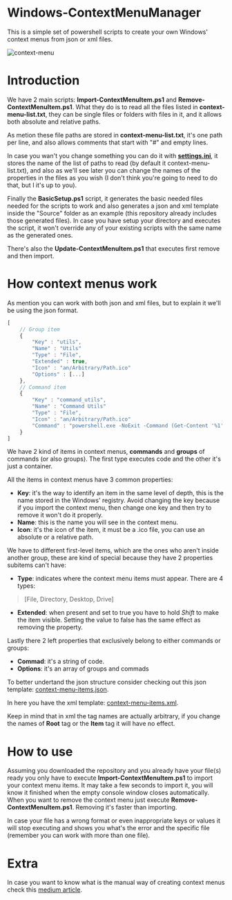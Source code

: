 


# Windows-ContextMenuManager
This is a simple set of powershell scripts to create your own Windows' context menus from json or xml files.

![context-menu](https://user-images.githubusercontent.com/86477169/189173085-67539358-1f1c-4bba-86d3-eeacd1c5d038.PNG)

# Introduction
We have 2 main scripts: **Import-ContextMenuItem.ps1** and **Remove-ContextMenuItem.ps1**.
What they do is to read all the files listed in **context-menu-list.txt**, 
they can be single files or folders with files in it, and it allows both absolute and relative paths.

As metion these file paths are stored in **context-menu-list.txt**, it's one path per line, and also allows comments that start with "#" and empty lines.

In case you wan't you change something you can do it with [**settings.ini**](https://github.com/ElianFabian/Windows-ContextMenuManager/blob/main/settings.ini), it stores the name of the list of paths to read (by default it context-menu-list.txt),
and also as we'll see later you can change the names of the properties in the files as you wish (I don't think you're going to need to do that, but I it's up to you).

Finally the **BasicSetup.ps1** script, it generates the basic needed files needed for the scripts to work and also generates a json and xml template inside the "Source" folder as an example
(this repository already includes those generated files).
In case you have setup your directory and executes the script, it won't override any of your existing scripts with the same name as the generated ones.

There's also the **Update-ContextMenuItem.ps1** that executes first remove and then import.

# How context menus work
As mention you can work with both json and xml files, but to explain it we'll be using the json format.
``` js
[
	// Group item
	{
	    "Key" : "utils",
	    "Name" : "Utils"
	    "Type" : "File",
	    "Extended" : true,
	    "Icon" : "an/Arbitrary/Path.ico"
	    "Options" : [...]
	},
	// Command item
	{
	    "Key" : "command_utils",
	    "Name" : "Command Utils"
	    "Type" : "File",
	    "Icon" : "an/Arbitrary/Path.ico"
	    "Command" : "powershell.exe -NoExit -Command (Get-Content '%1' -Raw).Length"
	}
]
```

We have 2 kind of items in context menus, **commands** and **groups** of commands (or also groups).
The first type executes code and the other it's just a container.

All the items in context menus have 3 common properties:
- <b>Key</b>: it's the way to identify an item in the same level of depth, this is the name stored in the Windows' registry.
Avoid changing the key because if you import the context menu, then change one key and then try to remove it won't do it properly.
-  **Name**: this is the name you will see in the context menu.
- **Icon**: it's the icon of the item, it must be a .ico file, you can use an absolute or a relative path.

We have to different first-level items, which are the ones who aren't inside another group, these are kind of special because they have 2 properties subitems can't have:
- **Type**: indicates where the context menu items must appear. There are 4 types:
> [File, Directory, Desktop, Drive]
- **Extended**: when present and set to true you have to hold *Shift* to make the item visible. Setting the value to false has the same effect as removing the property.

Lastly there 2 left properties that exclusively belong to either commands or groups:
- **Commad**: it's a string of code.
- **Options**: it's an array of groups and commads

To better undertand the json structure consider checking out this json template: [context-menu-items.json](https://github.com/ElianFabian/Windows-ContextMenuManager/blob/main/Resource/context-menu-items.json).

In here you have the xml template: [context-menu-items.xml](https://github.com/ElianFabian/Windows-ContextMenuManager/blob/main/Resource/context-menu-items.xml).

Keep in mind that in xml the tag names are actually arbitrary, if you change the names of **Root** tag or the **Item** tag it will have no effect.

# How to use

Assuming you downloaded the repository and you already have your file(s) ready you only have to execute **Import-ContextMenuItem.ps1** to import your context menu items. It may take a few seconds to import it, you will know it finished when the empty console window closes automatically.
When you want to remove the context menu just execute **Remove-ContextMenuItem.ps1**.
Removing it's faster than importing.

In case your file has a wrong format or even inappropriate keys or values it will stop executing and shows you what's the error and the specific file (remember you can work with more than one file).

# Extra
In case you want to know what is the manual way of creating context menus check this [medium article](https://medium.com/analytics-vidhya/creating-cascading-context-menus-with-the-windows-10-registry-f1cf3cd8398f).
